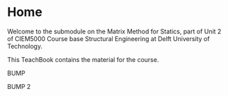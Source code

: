# Home

Welcome to the submodule on the Matrix Method for Statics, part of Unit 2 of CIEM5000 Course base Structural Engineering at Delft University of Technology.

This TeachBook contains the material for the course.

BUMP

BUMP 2
